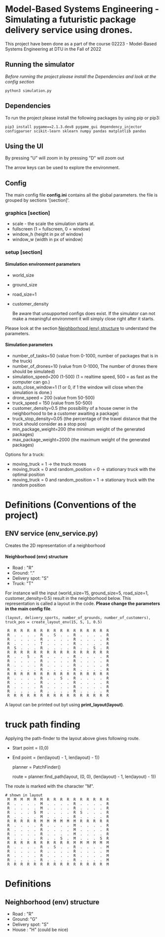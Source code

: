 # Model-Based Systems Engineering - Simulating a futuristic package delivery service using drones.

This project have been done as a part of the course 02223 - Model-Based Systems Engineering at DTU in the Fall of 2022



## Running the simulator 

*Before running the project please install the Dependencies and look at the config section*

    python3 simulation.py 

## Dependencies 

To run the project please install the following packages by using pip or pip3:

    pip3 install pygame==2.1.3.dev8 pygame_gui dependency_injector configparser scikit-learn sklearn numpy pandas matplotlib pandas

## Using the UI

By pressing "U" will zoom in
by pressing "D" will zoom out

The arrow keys can be used to explore the environment.

## Config 

The main config file **config.ini** contains all the global parameters. the file is grouped by sections '[section]'.

### graphics [section]

* scale - the scale the simulation starts at.
* fullscreen (1 = fullscreen, 0 = window)
* window_h (height in px of window)
* window_w (width in px of window)

### setup [section]

#### Simulation environment parameters
* world_size
* ground_size
* road_size=1
* customer_density

    Be aware that unsupported configs does exist. If the simulator can not make a meaningful environment it will simply close right after it starts.

Please look at the section [Neighborhood (env) structure](#neighborhood-env-structure) to understand the parameters.

#### Simulation parameters 

* number_of_tasks=50 (value from 0-1000, number of packages that is in the truck)
* number_of_drones=10 (value from 0-1000, The number of drones there should be simulated)
* simulation_speed=200 (1-500) (1 = realtime speed, 500 = as fast as the computer can go.)
* auto_close_window=1 (1 or 0, if 1 the window will close when the simulation is done.)
* drone_speed = 200 (value from 50-500)
* truck_speed = 150 (value from 50-500)
* customer_density=0.5 (the possibility of a house owner in the neighborhood to be a customer awaiting a package)
* truck_stop_density=0.05 (the percentage of the travel distance that the truck should consider as a stop pos)
* min_package_weight=200 (the minimum weight of the generated packages)
* max_package_weight=2000 (the maximum weight of the generated packages)

Options for a truck: 
* moving_truck = 1 -> the truck moves
* moving_truck = 0 and random_position = 0 -> stationary truck with the optimal position
* moving_truck = 0 and random_position = 1 -> stationary truck with the random position

# Definitions (Conventions of the project)

## ENV service (env_service.py) 

Creates the 2D representation of a neighborhood

#### Neighborhood (env) structure

* Road : "R"
* Ground: “.”
* Delivery spot: "S"
* Truck: "T"

For instance will the input (world_size=15, ground_size=5, road_size=1, customer_density=0.5) result in the neighborhood
below. This representation is called a layout in the code. **Please change the parameters in the main config file**.

    (layout, delivery_sports, number_of_grounds, number_of_customers), truck_pos = create_layout_env(15, 5, 1, 0.5)

     R  R  R  R  R  R  R  R  R  R  R  R  R  R  R  R 
     R  .  .  .  .  R  .  S  .  .  R  .  .  .  .  R 
     R  .  .  .  .  R  .  .  .  .  R  .  .  .  .  R 
     R  .  .  .  .  T  .  .  .  .  R  .  .  .  .  R 
     R  S  .  .  .  R  .  .  .  .  R  .  .  S  .  R 
     R  R  R  R  R  R  R  R  R  R  R  R  R  R  R  R 
     R  .  .  S  .  R  .  .  .  .  R  .  .  .  .  R 
     R  .  .  .  .  R  .  .  .  .  R  .  .  .  .  R 
     R  .  .  .  .  R  .  .  .  .  R  .  .  .  .  R 
     R  .  .  .  .  R  .  .  .  .  R  .  .  .  .  R 
     R  R  R  R  R  R  R  R  R  R  R  R  R  R  R  R 
     R  .  .  .  .  R  .  .  S  .  R  .  .  .  .  R 
     R  .  .  .  .  R  .  .  .  .  R  .  .  .  .  R 
     R  .  .  .  .  R  .  .  .  .  R  .  .  .  .  R 
     R  .  .  .  .  R  .  .  .  .  R  .  .  .  .  R 
     R  R  R  R  R  R  R  R  R  R  R  R  R  R  R  R 

A layout can be printed out byt using **print_layout(layout)**.

# truck path finding

Applying the path-finder to the layout above gives following route. 

* Start point = (0,0)
* End point = (len(layout) - 1, len(layout) - 1))

    planner = PatchFinder()

    route = planner.find_path(layout, (0, 0), (len(layout) - 1, len(layout) - 1))

The route is marked with the character "M".

    # shown in layout
     M  M  M  M  M  M  R  R  R  R  R  R  R  R  R  R 
     R  .  .  .  .  M  .  .  .  .  R  .  .  .  .  R 
     R  .  .  .  .  M  .  .  .  .  R  .  .  .  .  R 
     R  .  .  .  S  M  .  .  .  .  R  S  .  .  .  R 
     R  .  .  .  .  M  .  .  .  .  R  .  .  .  .  R 
     R  R  R  R  R  M  M  M  M  M  M  R  R  R  R  R 
     R  .  .  .  .  R  .  .  .  .  M  .  .  .  .  R 
     R  .  .  .  .  R  .  .  .  .  M  .  .  .  .  R 
     R  .  .  .  .  R  .  .  .  .  M  .  .  .  .  R 
     R  .  .  .  .  R  .  .  S  .  M  .  .  .  S  R 
     R  R  R  R  R  R  R  R  R  R  M  M  M  M  M  M 
     R  .  .  .  .  R  .  S  .  .  R  .  .  .  .  M 
     R  .  .  .  .  R  .  .  .  .  R  .  .  .  .  M 
     R  .  .  .  .  R  .  .  .  .  R  .  .  .  .  M 
     R  .  .  .  .  R  .  .  .  .  R  .  .  .  .  M 
     R  R  R  R  R  R  R  R  R  R  R  R  R  R  R  M 

# Definitions 

## Neighborhood (env) structure

* Road : "R"
* Ground: "G"
* Delivery spot: "S"
* House : "H" (could be nice)
